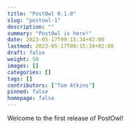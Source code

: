 ```yaml
---
title: "PostOwl 0.1.0"
slug: "postowl-1"
description: ""
summary: "PostOwl is here!"
date: 2023-05-17T09:15:34+02:00
lastmod: 2023-05-17T09:15:34+02:00
draft: false
weight: 50
images: []
categories: []
tags: []
contributors: ["Tom Atkins"]
pinned: false
homepage: false
---
```


Welcome to the first release of PostOwl!
